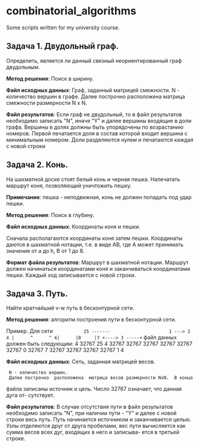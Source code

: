# combinatorial_algorithms
Some scripts written for my university course.

## Задача 1. Двудольный граф.
Определить, является ли данный связный неориентированный граф двудольным.

**Метод решения**: Поиск в ширину.

**Файл исходных данных**:
Граф, заданный матрицей смежности.
N - количество вершин в графе.
Далее построчно расположена матрица смежности размерности N x N.

**Файл результатов**:
Если граф не двудольный, то в файл результатов необходимо записать
"N", иначе "Y" и далее вершины входящие в доли графа. Вершины в долях
должны быть упорядочены по возрастанию номеров. Первой печатается доля в
состав которой входит вершина с минимальным номером. Доли разделяются нулем
и печатаются каждая с новой строки

## Задача 2. Конь.
На шахматной доске стоят белый конь и черная пешка. Напечатать маршрут коня, позволяющий уничтожить пешку.

**Примечание**: пешка - неподвижная, конь не должен попадать под удар пешки.

**Метод решения**: Поиск в глубину.

**Файл исходных данных**: Координаты коня и пешки.

Сначала располагаются координаты коня затем пешки. Координаты даются в шахматной нотации, т.е. в виде AB, где A может принимать значения от a до h, B от 1 до 8.

**Формат файла результатов**: Маршрут в шахматной нотации. Маршрут должен начинаться координатами коня и заканчиваться координатами пешки. Каждый ход записывается с новой строки.

## Задача 3. Путь.
Найти кратчайший v-w путь в бесконтурной сети.

**Метод решения**: алгоритм построения пути в бесконтурной сети.
 
Пример.   Для сети  ```           25
     -------                      1 ---> 2      4
                                  |      ^      ^
                                 4|      |0     |7
                                  +----> 3 -----+```
     файл данных должен быть следующим:
     4
     32767    25     4 32767
     32767 32767 32767 32767
     32767     0 32767     7
     32767 32767 32767 32767
     1
     4
 
**Файл исходных данных**: Сеть, заданная матрицей весов.

     N - количество вершин.
     Далее построчно  расположена  матрица весов размерности NxN.  В конце
файла записаны источник и цель.  Число 32767 означает, что данная дуга от-
сутствует.
 
**Файл результатов**:
 В случае  отсутствия пути в файл результатов необходимо записать "N",
при наличии пути - "Y" и далее с новой строки весь путь.  Путь начинается
источником и заканчивается целью. Узлы отделяются друг от друга пробелами,
вес пути вычисляется как сумма весов всех дуг, входящих в него и записыва-
ется в третьей строке.
